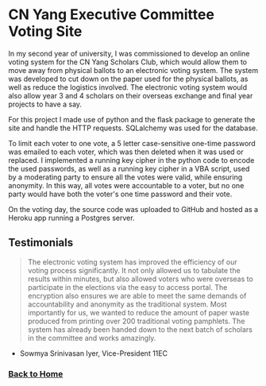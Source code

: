 # CN Yang Executive Committee Voting Site

In my second year of university, I was commissioned to develop an online voting system for the CN Yang Scholars Club, which would allow them to move away from physical ballots to an electronic voting system. The system was developed to cut down on the paper used for the physical ballots, as well as reduce the logistics involved. The electronic voting system would also allow year 3 and 4 scholars on their overseas exchange and final year projects to have a say.

For this project I made use of python and the flask package to generate the site and handle the HTTP requests. SQLalchemy was used for the database.

To limit each voter to one vote, a 5 letter case-sensitive one-time password was emailed to each voter, which was then deleted when it was used or replaced. I implemented a running key cipher in the python code to encode the used passwords, as well as a running key cipher in a VBA script, used by a moderating party to ensure all the votes were valid, while ensuring anonymity. In this way, all votes were accountable to a voter, but no one party would have both the voter's one time password and their vote.

On the voting day, the source code was uploaded to GitHub and hosted as a Heroku app running a Postgres server.

## Testimonials

> The electronic voting system has improved the efficiency of our voting process significantly. It not only allowed us to tabulate the results within minutes, but also allowed voters who were overseas to participate in the elections via the easy to access portal. The encryption also ensures we are able to meet the same demands of accountability and anonymity as the traditional system. Most importantly for us, we wanted to reduce the amount of paper waste produced from printing over 200 traditional voting pamphlets. The system has already been handed down to the next batch of scholars in the committee and works amazingly.
- Sowmya Srinivasan Iyer, Vice-President 11EC


### [Back to Home](/index.md)
